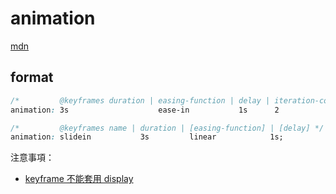 # animation

[mdn](https://developer.mozilla.org/en-US/docs/Web/CSS/animation)

## format

```css
/*         @keyframes duration | easing-function | delay | iteration-count | direction | fill-mode | play-state | name */
animation: 3s                    ease-in           1s      2                 reverse     both        paused       slidein;

/*         @keyframes name | duration | [easing-function] | [delay] */
animation: slidein           3s         linear            1s;
```


注意事項：

- [keyframe 不能套用 display](https://stackoverflow.com/questions/26607330/css-display-none-and-opacity-animation-with-keyframes-not-working)